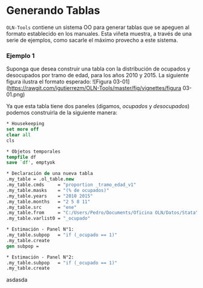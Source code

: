 Generando Tablas
================

``OLN-Tools`` contiene un sistema OO para generar tablas que se apeguen al formato establecido en los manuales. Esta viñeta muestra, a través de una serie de ejemplos, como sacarle el máximo provecho a este sistema.

### Ejemplo 1

Suponga que desea construir una tabla con la distribución de ocupados y desocupados por tramo de edad, para los años 2010 y 2015. La siguiente figura ilustra el formato esperado:
![Figura 03-01](https://rawgit.com/igutierrezm/OLN-Tools/master/fig/vignettes/figura 03-01.png)

Ya que esta tabla tiene dos paneles (digamos, *ocupados* y *desocupados*) podemos construirla de la siguiente manera:
```stata
* Housekeeping
set more off
clear all
cls

* Objetos temporales
tempfile df
save `df', emptyok

* Declaración de una nueva tabla
.my_table = .ol_table.new
.my_table.cmds     = "proportion _tramo_edad_v1"
.my_table.masks    = "(% de ocupados)"
.my_table.years    = "2010 2015"
.my_table.months   = "2 5 8 11"
.my_table.src      = "ene"
.my_table.from     = "C:/Users/Pedro/Documents/Oficina OLN/Datos/Stata"
.my_table.varlist0 = "_ocupado"

* Estimación - Panel N°1:
.my_table.subpop   = "if (_ocupado == 1)"
.my_table.create
gen subpop = 

* Estimación - Panel N°2:
.my_table.subpop   = "if (_ocupado == 1)"
.my_table.create

```



asdasda
